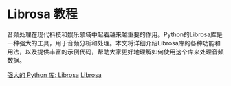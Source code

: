 # Librosa 教程

<show-structure depth="2"/>

音频处理在现代科技和娱乐领域中起着越来越重要的作用。Python的Librosa库是一种强大的工具，用于音频分析和处理。本文将详细介绍Librosa库的各种功能和用法，以及提供丰富的示例代码，帮助大家更好地理解如何使用这个库来处理音频数据。



<seealso>
<category ref="ref_docs">
    <a href="https://mp.weixin.qq.com/s/2XzAee0JC30FMRzw3-2zJA">强大的 Python 库: Librosa</a>
</category>
<category ref="ref_github">
    <a href="https://github.com/librosa/librosa">Librosa</a>
</category>
<category ref="ref_issues"></category>
<category ref="ref_hf"></category>
<category ref="ref_ms"></category>
</seealso>